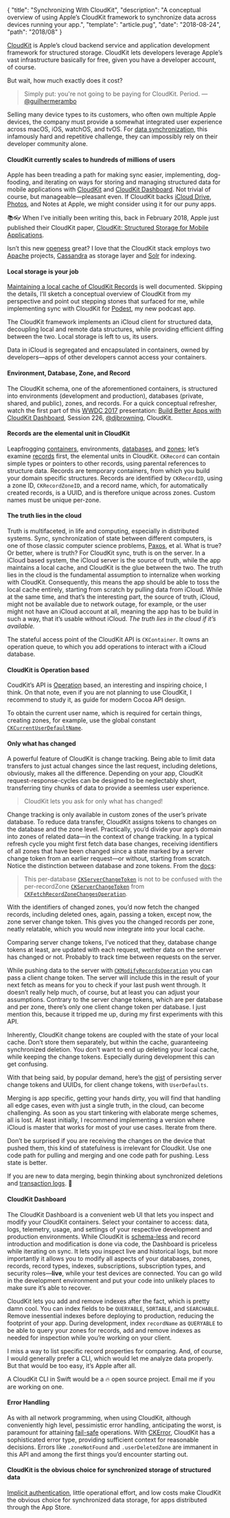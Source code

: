 {
  "title": "Synchronizing With CloudKit",
  "description": "A conceptual overview of using Apple’s CloudKit framework to synchronize data across devices running your app.",
  "template": "article.pug",
  "date": "2018-08-24",
  "path": "2018/08"
}

[CloudKit](https://developer.apple.com/icloud/cloudkit/) is Apple’s cloud backend service and application development framework for structured storage. CloudKit lets developers leverage Apple’s vast infrastructure basically for free, given you have a developer account, of course.

But wait, how much exactly does it cost?

> Simply put: you're not going to be paying for CloudKit. Period.
—[@guilhermerambo](https://medium.com/@guilhermerambo/synchronizing-data-with-cloudkit-94c6246a3fda)

Selling many device types to its customers, who often own multiple Apple devices, the company must provide a somewhat integrated user experience across macOS, iOS, watchOS, and tvOS. For [data synchronization](https://en.wikipedia.org/wiki/Data_synchronization), this infamously hard and repetitive challenge, they can impossibly rely on their developer community alone.

#### CloudKit currently scales to hundreds of millions of users

Apple has been treading a path for making sync easier, implementing, dog-fooding, and iterating on ways for storing and managing structured data for mobile applications with [CloudKit](https://developer.apple.com/documentation/cloudkit) and [CloudKit Dashboard](https://developer.apple.com/library/content/documentation/DataManagement/Conceptual/CloudKitQuickStart/EditingSchemesUsingCloudKitDashboard/EditingSchemesUsingCloudKitDashboard.html). Not trivial of course, but manageable—pleasant even. If CloudKit backs [iCloud Drive](https://www.apple.com/lae/icloud/icloud-drive/), [Photos](https://www.apple.com/ios/photos/), and Notes at Apple, we might consider using it for our puny apps.

📚👓 When I’ve initially been writing this, back in February 2018, Apple just published their CloudKit paper, [CloudKit: Structured Storage for Mobile Applications](http://www.vldb.org/pvldb/vol11/p540-shraer.pdf).

Isn’t this new [openess](https://hbr.org/2013/03/why-apple-is-going-have-to-bec) great? I love that the CloudKit stack employs two [Apache](http://apache.org/) projects, [Cassandra](http://cassandra.apache.org/) as storage layer and [Solr](http://lucene.apache.org/solr/) for indexing.

#### Local storage is your job

[Maintaining a local cache of CloudKit Records](https://developer.apple.com/library/content/documentation/DataManagement/Conceptual/CloudKitQuickStart/MaintainingaLocalCacheofCloudKitRecords/MaintainingaLocalCacheofCloudKitRecords.html#//apple_ref/doc/uid/TP40014987-CH12-SW1) is well documented. Skipping the details, I’ll sketch a conceptual overview of CloudKit from my perspective and point out stepping stones that surfaced for me, while implementing sync with CloudKit for [Podest](https://itunes.apple.com/app/podest/id794983364), my new podcast app.

The CloudKit framework implements an iCloud client for structured data, decoupling local and remote data structures, while providing efficient diffing between the two. Local storage is left to us, its users.

Data in iCloud is segregated and encapsulated in containers, owned by developers—apps of other developers cannot access your containers.

#### Environment, Database, Zone, and Record

The CloudKit schema, one of the aforementioned containers, is structured into environments (development and production), databases (private, shared, and public), zones, and records. For a quick conceptual refresher, watch the first part of this [WWDC 2017](https://developer.apple.com/videos/wwdc2017/) presentation: [Build Better Apps with CloudKit Dashboard](https://developer.apple.com/videos/play/wwdc2017/226/), Session 226, [@djbrowning](https://twitter.com/djbrowning), CloudKit.

#### Records are the elemental unit in CloudKit

Leapfrogging [containers](https://developer.apple.com/documentation/cloudkit/ckcontainer), environments, [databases](https://developer.apple.com/documentation/cloudkit/ckdatabase), and [zones](https://developer.apple.com/documentation/cloudkit/ckrecordzone); let’s examine [records](https://developer.apple.com/documentation/cloudkit/ckrecord) first, the elemental units in CloudKit. `CKRecord` can contain simple types or pointers to other records, using parental references to structure data. Records are temporary containers, from which you build your domain specific structures. Records are identified by `CKRecordID`, using a zone ID, `CKRecordZoneID`, and a record name, which, for automatically created records, is a UUID, and is therefore unique across zones. Custom names must be unique per-zone.

#### The truth lies in the cloud

Truth is multifaceted, in life and computing, especially in distributed systems. Sync, synchronization of state between different computers, is one of those classic computer science problems, [Paxos](https://lamport.azurewebsites.net/pubs/lamport-paxos.pdf), et al. What is true? Or better, where is truth? For CloudKit sync, truth is on the server. In a iCloud based system, the iCloud server is the source of truth, while the app maintains a local cache, and CloudKit is the glue between the two. The truth lies in the cloud is the fundamental assumption to internalize when working with CloudKit. Consequently, this means the app should be able to toss the local cache entirely, starting from scratch by pulling data from iCloud. While at the same time, and that’s the interesting part, the source of truth, iCloud, might not be available due to network outage, for example, or the user might not have an iCloud account at all, meaning the app has to be build in such a way, that it’s usable without iCloud. *The truth lies in the cloud if it’s available.*

The stateful access point of the CloudKit API is `CKContainer`. It owns an operation queue, to which you add operations to interact with a iCloud database.

#### CloudKit is Operation based

CoudKit’s API is [Operation](https://developer.apple.com/documentation/cloudkit/ckoperation) based, an interesting and inspiring choice, I think. On that note, even if you are not planning to use CloudKit, I recommend to study it, as guide for modern Cocoa API design.

To obtain the current user name, which is required for certain things, creating zones, for example, use the global constant [`CKCurrentUserDefaultName`](https://developer.apple.com/documentation/cloudkit/ckcurrentuserdefaultname).

#### Only what has changed

A powerful feature of CloudKit is change tracking. Being able to limit data transfers to just actual changes since the last request, including deletions, obviously, makes all the difference. Depending on your app, CloudKit request-response-cycles can be designed to be neglectably short, transferring tiny chunks of data to provide a seemless user experience.

> CloudKit lets you ask for only what has changed!

Change tracking is only available in custom zones of the user’s private database. To reduce data transfer, CloudKit assigns tokens to changes on the database and the zone level. Practically, you’d divide your app’s domain into zones of related data—in the context of change tracking. In a typical refresh cycle you might first fetch data base changes, receiving identifiers of all zones that have been changed since a state marked by a server change token from an earlier request—or without, starting from scratch. Notice the distinction between database and zone tokens. From the [docs](https://developer.apple.com/documentation/cloudkit/ckfetchdatabasechangesoperation/1640502-init):

> This per-database [`CKServerChangeToken`](https://developer.apple.com/documentation/cloudkit/ckserverchangetoken) is not to be confused with the per-recordZone [`CKServerChangeToken`](https://developer.apple.com/documentation/cloudkit/ckserverchangetoken) from [`CKFetchRecordZoneChangesOperation`](https://developer.apple.com/documentation/cloudkit/ckfetchrecordzonechangesoperation).

With the identifiers of changed zones, you’d now fetch the changed records, including deleted ones, again, passing a token, except now, the zone server change token. This gives you the changed records per zone, neatly relatable, which you would now integrate into your local cache.

Comparing server change tokens, I’ve noticed that they, database change tokens at least, are updated with each request, wether data on the server has changed or not. Probably to track time between requests on the server.

While pushing data to the server with [`CKModifyRecordsOperation`](https://developer.apple.com/documentation/cloudkit/ckmodifyrecordsoperation) you can pass a client change token. The server will include this in the result of your next fetch as means for you to check if your last push went through. It doesn’t really help much, of course, but at least you can adjust your assumptions. Contrary to the server change tokens, which are per database and per zone, there’s only one client change token per database. I just mention this, because it tripped me up, during my first experiments with this API.

Inherently, CloudKit change tokens are coupled with the state of your local cache. Don’t store them separately, but within the cache, guaranteeing synchronized deletion. You don’t want to end up deleting your local cache, while keeping the change tokens. Especially during development this can get confusing.

With that being said, by popular demand, here’s the [gist](https://gist.github.com/michaelnisi/ac0c1242db9ddb940b93f8a32c39ccf7) of persisting server change tokens and UUIDs, for client change tokens, with `UserDefaults`.

Merging is app specific, getting your hands dirty, you will find that handling all edge cases, even with just a single truth, in the cloud, can become challenging. As soon as you start tinkering with elaborate merge schemes, all is lost. At least initially, I recommend implementing a version where iCloud is master that works for most of your use cases. Iterate from there.

Don’t be surprised if you are receiving the changes on the device that pushed them, this kind of statefulness is irrelevant for Cloudkit. Use one code path for pulling and merging and one code path for pushing. Less state is better.

If you are new to data merging, begin thinking about synchronized deletions and [transaction logs](https://en.wikipedia.org/wiki/Transaction_log). 👀

#### CloudKit Dashboard

The CloudKit Dashboard is a convenient web UI that lets you inspect and modify your CloudKit containers. Select your container to access: data, logs, telemetry, usage, and settings of your respective development and production environments. While CloudKit is [schema-less](https://blog.couchbase.com/the-value-of-schema-less-databases/) and record introduction and modification is done via code, the Dashboard is priceless while iterating on sync. It lets you inspect live and historical logs, but more importantly it allows you to modify all aspects of your databases, zones, records, record types, indexes, subscriptions, subscription types, and security roles—**live**, while your test devices are connected. You can go wild in the development environment and put your code into unlikely places to make sure it’s able to recover.

CloudKit lets you add and remove indexes after the fact, which is pretty damn cool. You can index fields to be `QUERYABLE`, `SORTABLE`, and `SEARCHABLE`. Remove inessential indexes before deploying to production, reducing the footprint of your app. During development, index `recordName` as `QUERYABLE` to be able to query your zones for records, add and remove indexes as needed for inspection while you’re working on your client.

I miss a way to list specific record properties for comparing. And, of course, I would generally prefer a CLI, which would let me analyze data properly. But that would be too easy, it’s Apple after all.

A CloudKit CLI in Swift would be a 🔥 open source project. Email me if you are working on one.

#### Error Handling

As with all network programming, when using CloudKit, although conveniently high level, pessimistic error handling, anticipating the worst, is paramount for attaining [fail-safe](https://en.wikipedia.org/wiki/Fail-safe) operations. With [CKError](https://developer.apple.com/documentation/cloudkit/ckerror), CloudKit has a sophisticated error type, providing sufficient context for reasonable decisions. Errors like `.zoneNotFound` and `.userDeletedZone` are immanent in this API and among the first things you’d encounter starting out.

#### CloudKit is the obvious choice for synchronized storage of structured data

[Implicit authentication](https://medium.com/@skreutzb/ios-onboarding-without-signup-screens-cb8a76d01d6e), little operational effort, and low costs make CloudKit the obvious choice for synchronized data storage, for apps distributed through the App Store.
